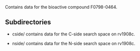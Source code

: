 Contains data for the bioactive compound F0798-0464.

## Subdirectories

- cside/ contains data for the C-side search space on rv1908c.

- nside/ contains data for the N-side search space on rv1908c.

